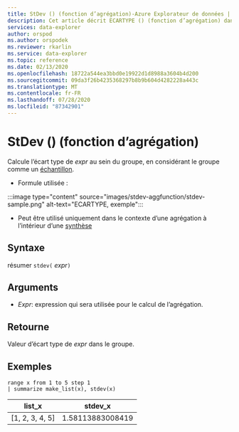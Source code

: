 ```yaml
---
title: StDev () (fonction d’agrégation)-Azure Explorateur de données | Microsoft Docs
description: Cet article décrit ECARTYPE () (fonction d’agrégation) dans Azure Explorateur de données.
services: data-explorer
author: orspod
ms.author: orspodek
ms.reviewer: rkarlin
ms.service: data-explorer
ms.topic: reference
ms.date: 02/13/2020
ms.openlocfilehash: 18722a544ea3bbd0e19922d1d8988a3604b4d200
ms.sourcegitcommit: 09da3f26b4235368297b8b9b604d4282228a443c
ms.translationtype: MT
ms.contentlocale: fr-FR
ms.lasthandoff: 07/28/2020
ms.locfileid: "87342901"
---
```

# <a name="stdev-aggregation-function"></a>StDev () (fonction d’agrégation)

Calcule l’écart type de *expr* au sein du groupe, en considérant le groupe comme un [échantillon](https://en.wikipedia.org/wiki/Sample_%28statistics%29). 

* Formule utilisée :

:::image type="content" source="images/stdev-aggfunction/stdev-sample.png" alt-text="ECARTYPE, exemple":::

* Peut être utilisé uniquement dans le contexte d’une agrégation à l’intérieur d’une [synthèse](summarizeoperator.md)

## <a name="syntax"></a>Syntaxe

résumer `stdev(` *expr*`)`

## <a name="arguments"></a>Arguments

* *Expr*: expression qui sera utilisée pour le calcul de l’agrégation. 

## <a name="returns"></a>Retourne

Valeur d’écart type de *expr* dans le groupe.
 
## <a name="examples"></a>Exemples

```kusto
range x from 1 to 5 step 1
| summarize make_list(x), stdev(x)

```

|list_x|stdev_x|
|---|---|
|[1, 2, 3, 4, 5]|1.58113883008419|
